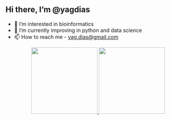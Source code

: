 ## Hi there, I’m @yagdias

- 👀 I’m interested in bioinformatics
- 🌱 I’m currently improving in python and data science 
- 📫 How to reach me - yag.dias@gmail.com

<div align="center">
  <a href="https://github.com/yagdias">
  <img height="180em" src="https://github-readme-stats.vercel.app/api?username=yagdias&show_icons=true&theme=transparent&include_all_commits=true&count_private=true"/>
  <img height="180em" src="https://github-readme-stats.vercel.app/api/top-langs/?username=yagdias&layout=compact&langs_count=7&theme=transparent"/>
</div>
